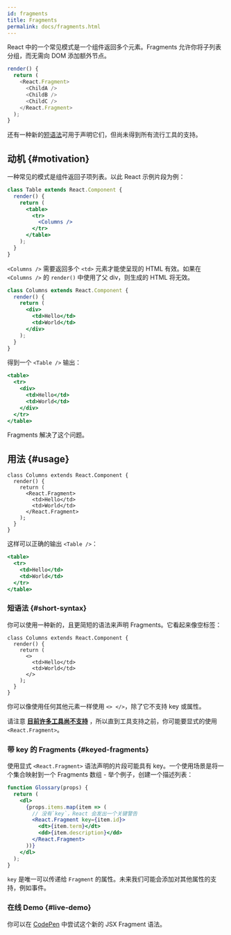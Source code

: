 ```yaml
---
id: fragments
title: Fragments
permalink: docs/fragments.html
---
```


React 中的一个常见模式是一个组件返回多个元素。Fragments 允许你将子列表分组，而无需向 DOM 添加额外节点。

```js
render() {
  return (
    <React.Fragment>
      <ChildA />
      <ChildB />
      <ChildC />
    </React.Fragment>
  );
}
```

还有一种新的[短语法](#short-syntax)可用于声明它们，但尚未得到所有流行工具的支持。

## 动机 {#motivation}

一种常见的模式是组件返回子项列表。以此 React 示例片段为例：

```jsx
class Table extends React.Component {
  render() {
    return (
      <table>
        <tr>
          <Columns />
        </tr>
      </table>
    );
  }
}
```

`<Columns />` 需要返回多个 `<td>` 元素才能使呈现的 HTML 有效。如果在 `<Columns />` 的 `render()` 中使用了父 div，则生成的 HTML 将无效。

```jsx
class Columns extends React.Component {
  render() {
    return (
      <div>
        <td>Hello</td>
        <td>World</td>
      </div>
    );
  }
}
```

得到一个 `<Table />` 输出：

```jsx
<table>
  <tr>
    <div>
      <td>Hello</td>
      <td>World</td>
    </div>
  </tr>
</table>
```

Fragments 解决了这个问题。

## 用法 {#usage}

```jsx{4,7}
class Columns extends React.Component {
  render() {
    return (
      <React.Fragment>
        <td>Hello</td>
        <td>World</td>
      </React.Fragment>
    );
  }
}
```

这样可以正确的输出 `<Table />`：

```jsx
<table>
  <tr>
    <td>Hello</td>
    <td>World</td>
  </tr>
</table>
```

### 短语法 {#short-syntax}

你可以使用一种新的，且更简短的语法来声明 Fragments。它看起来像空标签：

```jsx{4,7}
class Columns extends React.Component {
  render() {
    return (
      <>
        <td>Hello</td>
        <td>World</td>
      </>
    );
  }
}
```

你可以像使用任何其他元素一样使用 `<> </>`，除了它不支持 key 或属性。

请注意 **[目前许多工具尚不支持](/blog/2017/11/28/react-v16.2.0-fragment-support.html#support-for-fragment-syntax)** ，所以直到工具支持之前，你可能要显式的使用 `<React.Fragment>`。

### 带 key 的 Fragments {#keyed-fragments}

使用显式 `<React.Fragment>` 语法声明的片段可能具有 key。一个使用场景是将一个集合映射到一个 Fragments 数组 - 举个例子，创建一个描述列表：

```jsx
function Glossary(props) {
  return (
    <dl>
      {props.items.map(item => (
        // 没有`key`，React 会发出一个关键警告
        <React.Fragment key={item.id}>
          <dt>{item.term}</dt>
          <dd>{item.description}</dd>
        </React.Fragment>
      ))}
    </dl>
  );
}
```

`key` 是唯一可以传递给 `Fragment` 的属性。未来我们可能会添加对其他属性的支持，例如事件。

### 在线 Demo {#live-demo}

你可以在 [CodePen](https://codepen.io/reactjs/pen/VrEbjE?editors=1000) 中尝试这个新的 JSX Fragment 语法。
